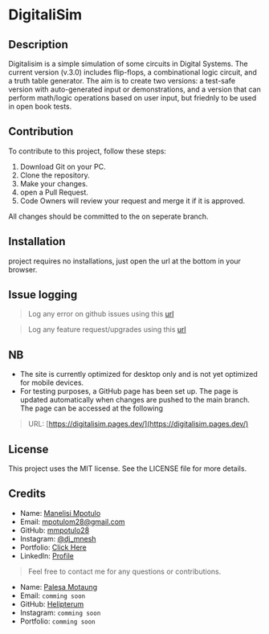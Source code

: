 # DigitaliSim

## Description

Digitalisim is a simple simulation of some circuits in Digital Systems. The current version (v.3.0) includes flip-flops, a combinational logic circuit, and a truth table generator. The aim is to create two versions: a test-safe version with auto-generated input or demonstrations, and a version that can perform math/logic operations based on user input, but friednly to be used in open book tests.

## Contribution

To contribute to this project, follow these steps:

1. Download Git on your PC.
2. Clone the repository.
3. Make your changes.
4. open a Pull Request.
5. Code Owners will review your request and merge it if it is approved.

All changes should be committed to the on seperate branch.

## Installation

project requires no installations, just open the url at the bottom in your browser.

## Issue logging

> Log any error on github issues using this [url](https://github.com/CPUT-DEVS/digitalisim/issues/new?assignees=&labels=&projects=&template=bug_report.md&title=)

> Log any feature request/upgrades using this [url](https://github.com/CPUT-DEVS/digitalisim/issues/new?assignees=&labels=&projects=&template=feature_request.md&title=)

## NB

- The site is currently optimized for desktop only and is not yet optimized for mobile devices.
- For testing purposes, a GitHub page has been set up. The page is updated automatically when changes are pushed to the main branch. The page can be accessed at the following

> URL: [https://digitalisim.pages.dev/](https://digitalisim.pages.dev/)

## License

This project uses the MIT license. See the LICENSE file for more details.

## Credits

- Name: [Manelisi Mpotulo](https://github.com/mmpotulo28)
- Email: [mpotulom28@gmail.com](mailto:mpotulom28@gmail.com)
- GitHub: [mmpotulo28](https://github.com/mmpotulo28)
- Instagram: [@dj_mnesh](https://www.instagram.com/dj_mnesh/)
- Portfolio: [Click Here](https://manelisim.pages.com)
- LinkedIn: [Profile](https://linkedin/in/mmpotulo)

> Feel free to contact me for any questions or contributions.

- Name: [Palesa Motaung](https://github.com/Helipterum)
- Email: `comming soon`
- GitHub: [Helipterum](https://github.com/Helipterum)
- Instagram: `comming soon`
- Portfolio: `comming soon`
